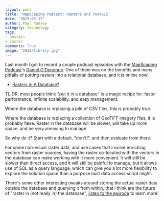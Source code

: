 ```yaml
---
layout: post
title: 'MapScaping Podcast: Rasters and PostGIS'
date: '2023-05-17'
author: Paul Ramsey
category: technology
tags:
- postgis
- raster
comments: True
image: "2023/library.jpg"
---
```


Last month I got to record a couple podcast episodes with the [MapScaping Podcast](https://mapscaping.com/podcast/rasters-in-a-database/)'s [Daniel O'Donohue](https://mapscaping.com/about-us/). One of them was on the benefits and many pitfalls of putting rasters into a relational database, and it is online now!

* [Rasters In A Database?](https://mapscaping.com/podcast/rasters-in-a-database/)

TL;DR: most people think "put it in a database" is a magic recipe for: faster performance, infinite scalability, and easy management. 

Where the database is replacing a pile of CSV files, this is probably true. 

Where the database is replacing a collection of GeoTIFF imagery files, it is probably false. Raster in the database will be slower, will take up more space, and be very annoying to manage. 

So why do it? Start with a default, "don't!", and then evaluate from there.

For some non-visual raster data, and use cases that involve enriching vectors from raster sources, having the raster co-located with the vectors in the database can make working with it more convenient. It will still be slower than direct access, and it will still be painful to manage, but it allows use of SQL as a query language, which can give you a lot more flexibility to explore the solution space than a purpose built data access script might.

There's some other interesting tweaks around storing the actual raster data outside the database and querying it from within, that I think are the future of "raster in (not really in) the database", [listen to the episode](https://mapscaping.com/podcast/rasters-in-a-database/) to learn more!